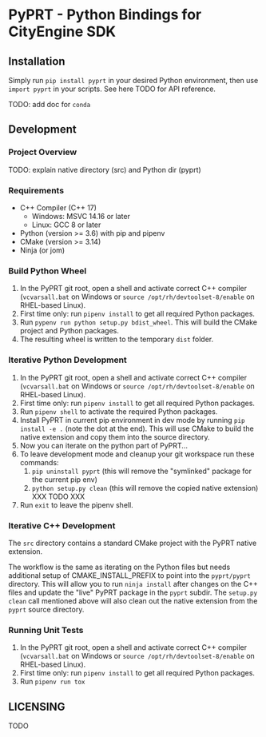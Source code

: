 # PyPRT - Python Bindings for CityEngine SDK

## Installation

Simply run `pip install pyprt` in your desired Python environment, then use `import pyprt` in your scripts. See here TODO for API reference.

TODO: add doc for `conda`

## Development

### Project Overview
TODO: explain native directory (src) and Python dir (pyprt)

### Requirements
* C++ Compiler (C++ 17)
  * Windows: MSVC 14.16 or later
  * Linux: GCC 8 or later
* Python (version >= 3.6) with pip and pipenv
* CMake (version >= 3.14)
* Ninja (or jom)

### Build Python Wheel

1. In the PyPRT git root, open a shell and activate correct C++ compiler (`vcvarsall.bat` on Windows or `source /opt/rh/devtoolset-8/enable` on RHEL-based Linux).
1. First time only: run `pipenv install` to get all required Python packages.
1. Run `pypenv run python setup.py bdist_wheel`. This will build the CMake project and Python packages.
1. The resulting wheel is written to the temporary `dist` folder.

### Iterative Python Development

1. In the PyPRT git root, open a shell and activate correct C++ compiler (`vcvarsall.bat` on Windows or `source /opt/rh/devtoolset-8/enable` on RHEL-based Linux).
1. First time only: run `pipenv install` to get all required Python packages.
1. Run `pipenv shell` to activate the required Python packages.
1. Install PyPRT in current pip environment in dev mode by running `pip install -e .` (note the dot at the end). This will use CMake to build the native extension and copy them into the source directory.
1. Now you can iterate on the python part of PyPRT...
1. To leave development mode and cleanup your git workspace run these commands:
   1. `pip uninstall pyprt` (this will remove the "symlinked" package for the current pip env)
   1. `python setup.py clean` (this will remove the copied native extension) XXX TODO XXX
1. Run `exit` to leave the pipenv shell.

### Iterative C++ Development

The `src` directory contains a standard CMake project with the PyPRT native extension.

The workflow is the same as iterating on the Python files but needs additional setup of CMAKE_INSTALL_PREFIX to point into the `pyprt/pyprt` directory.
This will allow you to run `ninja install` after changes on the C++ files and update the "live" PyPRT package in the `pyprt` subdir.
The `setup.py clean` call mentioned above will also clean out the native extension from the `pyprt` source directory.

### Running Unit Tests

1. In the PyPRT git root, open a shell and activate correct C++ compiler (`vcvarsall.bat` on Windows or `source /opt/rh/devtoolset-8/enable` on RHEL-based Linux).
1. First time only: run `pipenv install` to get all required Python packages.
1. Run `pipenv run tox`

## LICENSING

TODO